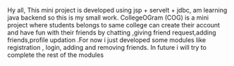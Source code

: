 Hy all,
This mini project is developed using jsp + servelt + jdbc, am learning java backend so this is my small work. 
CollegeOGram (COG) is a mini project where students belongs to same college can create their account and have fun with their friends by chatting ,giving friend request,adding friends,profile updation 
.For now i just developed some modules like registration , login, adding and removing friends. In future i will try to complete the rest of the modules
